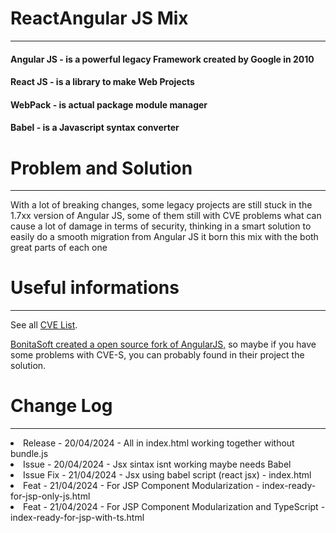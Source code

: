 # ReactAngular JS Mix
<hr/>

####  Angular JS - is a powerful legacy Framework created by Google in 2010
####  React JS   - is a library to make Web Projects 
####  WebPack    - is actual package module manager
####  Babel      - is a Javascript syntax converter

<h1>Problem and Solution</h1>
<hr/>
<p> 
    With a lot of breaking changes, 
    some legacy projects are still stuck in the 1.7xx version of Angular JS, 
    some of them still with CVE problems what can cause a lot of damage in terms of security,
    thinking in a smart solution to easily do a smooth migration from Angular JS it
    born this mix with the both great parts of each one
</p>

<h1>Useful informations</h1>
<hr/>
<p>
    See all <a href="https://www.cvedetails.com/vulnerability-list/vendor_id-18512/Angularjs.html">CVE List</a>.
</p>


<p>
    <a href="https://github.com/bonitasoft/angular.js">BonitaSoft created a open source fork of AngularJS,</a>   
    so maybe if you have some problems with CVE-S,
    you can probably found in their project the solution.
</p>

<h1>Change Log</h1>
<hr/>

<li>Release - 20/04/2024 - All in index.html working together without bundle.js</li>
<li>Issue - 20/04/2024 - Jsx sintax isnt working maybe needs Babel</li>
<li>Issue Fix - 21/04/2024 - Jsx using babel script (react jsx) - index.html</li>
<li>Feat - 21/04/2024 - For JSP Component Modularization - index-ready-for-jsp-only-js.html</li>
<li>Feat - 21/04/2024 - For JSP Component Modularization and TypeScript - index-ready-for-jsp-with-ts.html</li>


